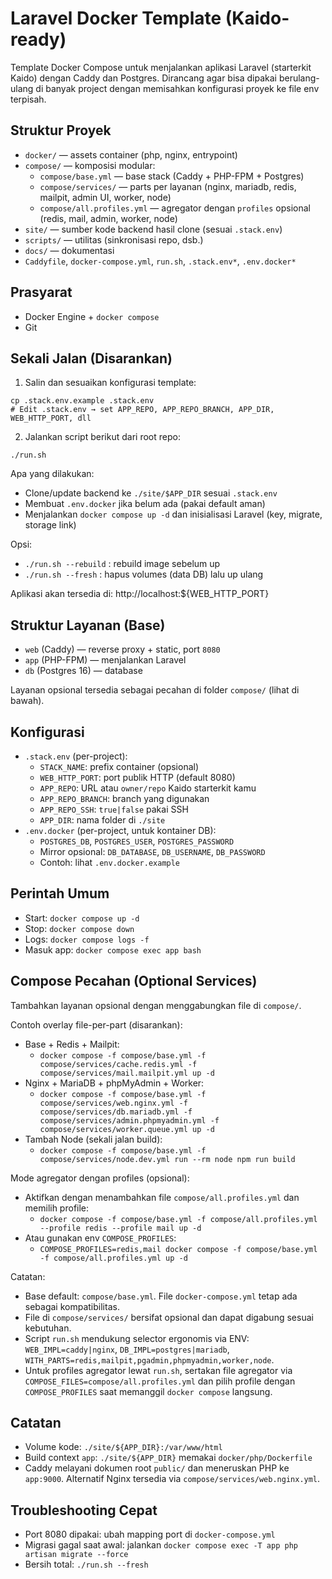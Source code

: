 # Laravel Docker Template (Kaido-ready)

Template Docker Compose untuk menjalankan aplikasi Laravel (starterkit Kaido) dengan Caddy dan Postgres. Dirancang agar bisa dipakai berulang-ulang di banyak project dengan memisahkan konfigurasi proyek ke file env terpisah.

## Struktur Proyek
- `docker/` — assets container (php, nginx, entrypoint)
- `compose/` — komposisi modular:
  - `compose/base.yml` — base stack (Caddy + PHP-FPM + Postgres)
  - `compose/services/` — parts per layanan (nginx, mariadb, redis, mailpit, admin UI, worker, node)
  - `compose/all.profiles.yml` — agregator dengan `profiles` opsional (redis, mail, admin, worker, node)
- `site/` — sumber kode backend hasil clone (sesuai `.stack.env`)
- `scripts/` — utilitas (sinkronisasi repo, dsb.)
- `docs/` — dokumentasi
- `Caddyfile`, `docker-compose.yml`, `run.sh`, `.stack.env*`, `.env.docker*`

## Prasyarat
- Docker Engine + `docker compose`
- Git

## Sekali Jalan (Disarankan)
1) Salin dan sesuaikan konfigurasi template:

```
cp .stack.env.example .stack.env
# Edit .stack.env → set APP_REPO, APP_REPO_BRANCH, APP_DIR, WEB_HTTP_PORT, dll
```

2) Jalankan script berikut dari root repo:

```
./run.sh
```

Apa yang dilakukan:
- Clone/update backend ke `./site/$APP_DIR` sesuai `.stack.env`
- Membuat `.env.docker` jika belum ada (pakai default aman)
- Menjalankan `docker compose up -d` dan inisialisasi Laravel (key, migrate, storage link)

Opsi:
- `./run.sh --rebuild` : rebuild image sebelum up
- `./run.sh --fresh`   : hapus volumes (data DB) lalu up ulang

Aplikasi akan tersedia di: http://localhost:${WEB_HTTP_PORT}

## Struktur Layanan (Base)
- `web` (Caddy) — reverse proxy + static, port `8080`
- `app` (PHP-FPM) — menjalankan Laravel
- `db` (Postgres 16) — database

Layanan opsional tersedia sebagai pecahan di folder `compose/` (lihat di bawah).

## Konfigurasi
- `.stack.env` (per-project):
  - `STACK_NAME`: prefix container (opsional)
  - `WEB_HTTP_PORT`: port publik HTTP (default 8080)
  - `APP_REPO`: URL atau `owner/repo` Kaido starterkit kamu
  - `APP_REPO_BRANCH`: branch yang digunakan
  - `APP_REPO_SSH`: `true|false` pakai SSH
  - `APP_DIR`: nama folder di `./site`
- `.env.docker` (per-project, untuk kontainer DB):
  - `POSTGRES_DB`, `POSTGRES_USER`, `POSTGRES_PASSWORD`
  - Mirror opsional: `DB_DATABASE`, `DB_USERNAME`, `DB_PASSWORD`
  - Contoh: lihat `.env.docker.example`

## Perintah Umum
- Start: `docker compose up -d`
- Stop: `docker compose down`
- Logs: `docker compose logs -f`
- Masuk app: `docker compose exec app bash`

## Compose Pecahan (Optional Services)
Tambahkan layanan opsional dengan menggabungkan file di `compose/`.

Contoh overlay file-per-part (disarankan):
- Base + Redis + Mailpit:
  - `docker compose -f compose/base.yml -f compose/services/cache.redis.yml -f compose/services/mail.mailpit.yml up -d`
- Nginx + MariaDB + phpMyAdmin + Worker:
  - `docker compose -f compose/base.yml -f compose/services/web.nginx.yml -f compose/services/db.mariadb.yml -f compose/services/admin.phpmyadmin.yml -f compose/services/worker.queue.yml up -d`
- Tambah Node (sekali jalan build):
  - `docker compose -f compose/base.yml -f compose/services/node.dev.yml run --rm node npm run build`

Mode agregator dengan profiles (opsional):
- Aktifkan dengan menambahkan file `compose/all.profiles.yml` dan memilih profile:
  - `docker compose -f compose/base.yml -f compose/all.profiles.yml --profile redis --profile mail up -d`
- Atau gunakan env `COMPOSE_PROFILES`:
  - `COMPOSE_PROFILES=redis,mail docker compose -f compose/base.yml -f compose/all.profiles.yml up -d`

Catatan:
- Base default: `compose/base.yml`. File `docker-compose.yml` tetap ada sebagai kompatibilitas.
- File di `compose/services/` bersifat opsional dan dapat digabung sesuai kebutuhan.
- Script `run.sh` mendukung selector ergonomis via ENV: `WEB_IMPL=caddy|nginx`, `DB_IMPL=postgres|mariadb`, `WITH_PARTS=redis,mailpit,pgadmin,phpmyadmin,worker,node`.
- Untuk profiles agregator lewat `run.sh`, sertakan file agregator via `COMPOSE_FILES=compose/all.profiles.yml` dan pilih profile dengan `COMPOSE_PROFILES` saat memanggil `docker compose` langsung.

## Catatan
- Volume kode: `./site/${APP_DIR}:/var/www/html`
- Build context `app`: `./site/${APP_DIR}` memakai `docker/php/Dockerfile`
- Caddy melayani dokumen root `public/` dan meneruskan PHP ke `app:9000`. Alternatif Nginx tersedia via `compose/services/web.nginx.yml`.

## Troubleshooting Cepat
- Port 8080 dipakai: ubah mapping port di `docker-compose.yml`
- Migrasi gagal saat awal: jalankan `docker compose exec -T app php artisan migrate --force`
- Bersih total: `./run.sh --fresh`
